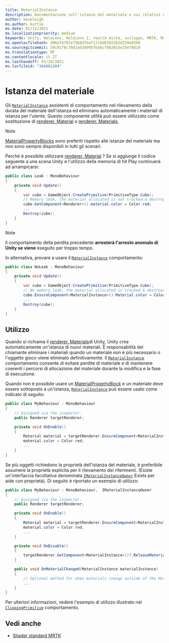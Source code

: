 ```yaml
---
title: MaterialInstance
description: Documentazione sull'istanza del materiale e sui relativi usi in MRTK
author: keveleigh
ms.author: kurtie
ms.date: 01/12/2021
ms.localizationpriority: medium
keywords: Unity, HoloLens, HoloLens 2, realtà mista, sviluppo, MRTK, MaterialInstance,
ms.openlocfilehash: d96e7b787e7568d7bef17c8d6392262d229e8396
ms.sourcegitcommit: 59c91f8c70d1ad30995fba6cf862615e25e78d10
ms.translationtype: MT
ms.contentlocale: it-IT
ms.lasthandoff: 03/19/2021
ms.locfileid: "104681204"
---
```

# <a name="material-instance"></a>Istanza del materiale

Gli [`MaterialInstance`](xref:Microsoft.MixedReality.Toolkit.Rendering.MaterialInstance) assistenti di comportamento nel rilevamento della durata del materiale dell'istanza ed eliminano automaticamente i materiali di istanza per l'utente. Questo componente utilità può essere utilizzato come sostituzione di [renderer. Material](https://docs.unity3d.com/ScriptReference/Renderer-material.html) o [renderer. Materials](https://docs.unity3d.com/ScriptReference/Renderer-materials.html).

> [!NOTE]
> [MaterialPropertyBlocks](https://docs.unity3d.com/ScriptReference/MaterialPropertyBlock.html) sono preferiti rispetto alle istanze del materiale ma non sono sempre disponibili in tutti gli scenari.

Perché è possibile utilizzare [renderer. Material](https://docs.unity3d.com/ScriptReference/Renderer-material.html) ? Se si aggiunge il codice seguente a una scena Unity e l'utilizzo della memoria di hit Play continuerà ad arrampicarsi:

```c#
public class Leak : MonoBehaviour
{
    private void Update()
    {
        var cube = GameObject.CreatePrimitive(PrimitiveType.Cube);
        // Memory leak, the material allocated is not tracked & destroyed.
        cube.GetComponent<Renderer>().material.color = Color.red;
        ...
        Destroy(cube);
    }
}
```

> [!NOTE]
> Il comportamento della perdita precedente **arresterà l'arresto anomalo di Unity se viene** eseguito per troppo tempo.

In alternativa, provare a usare il [`MaterialInstance`](xref:Microsoft.MixedReality.Toolkit.Rendering.MaterialInstance) comportamento:

```c#
public class NoLeak : MonoBehaviour
{
    private void Update()
    {
        var cube = GameObject.CreatePrimitive(PrimitiveType.Cube);
        // No memory leak, the material allocated is tracked & destroyed by MaterialInstance.
        cube.EnsureComponent<MaterialInstance>().Material.color = Color.red;
        ...
        Destroy(cube);
    }
}
```

## <a name="usage"></a>Utilizzo

Quando si richiama il [renderer. Materials](https://docs.unity3d.com/ScriptReference/Renderer-material.html)di Unity, Unity crea automaticamente un'istanza di nuovi materiali. È responsabilità del chiamante eliminare i materiali quando un materiale non è più necessario o l'oggetto gioco viene eliminato definitivamente. Il [`MaterialInstance`](xref:Microsoft.MixedReality.Toolkit.Rendering.MaterialInstance) comportamento consente di evitare perdite di materiale e di mantenere coerenti i percorsi di allocazione del materiale durante la modifica e la fase di esecuzione.

Quando non è possibile usare un [MaterialPropertyBlock](https://docs.unity3d.com/ScriptReference/MaterialPropertyBlock.html) e un materiale deve essere sottoposto a un'istanza, [`MaterialInstance`](xref:Microsoft.MixedReality.Toolkit.Rendering.MaterialInstance) può essere usato come indicato di seguito:

```c#
public class MyBehaviour : MonoBehaviour
{
    // Assigned via the inspector.
    public Renderer targetRenderer;

    private void OnEnable()
    {
        Material material = targetRenderer.EnsureComponent<MaterialInstance>().Material;
        material.color = Color.red;
        ...
    }
}
```

Se più oggetti richiedono la proprietà dell'istanza del materiale, è preferibile assumere la proprietà esplicita per il rilevamento dei riferimenti. (Esiste un'interfaccia facoltativa denominata [`IMaterialInstanceOwner`](xref:Microsoft.MixedReality.Toolkit.Rendering.IMaterialInstanceOwner) Exists per aide con proprietà). Di seguito è riportato un esempio di utilizzo:

```c#
public class MyBehaviour : MonoBehaviour,  IMaterialInstanceOwner
{
    // Assigned via the inspector.
    public Renderer targetRenderer;

    private void OnEnable()
    {
        Material material = targetRenderer.EnsureComponent<MaterialInstance>().AcquireMaterial(this);
        material.color = Color.red;
        ...
    }

    private void OnDisable()
    {
        targetRenderer.GetComponent<MaterialInstance>()?.ReleaseMaterial(this)
    }

    public void OnMaterialChanged(MaterialInstance materialInstance)
    {
        // Optional method for when materials change outside of the MaterialInstance.
        ...
    }
}
```

Per ulteriori informazioni, vedere l'esempio di utilizzo illustrato nel [`ClippingPrimitive`](xref:Microsoft.MixedReality.Toolkit.Utilities.ClippingPrimitive) comportamento.

## <a name="see-also"></a>Vedi anche

* [Shader standard MRTK](../README_MRTKStandardShader.md)
